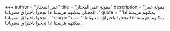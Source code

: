+++
author = "عمر المختار"
title = "مقولة عمر المختار"
description = "مقولة عمر المختار: يمكنهم هزيمتنا اذا نجحوا باختراق معنوياتنا ."
quote = '''يمكنهم هزيمتنا اذا نجحوا باختراق معنوياتنا .''' 
slug = "يمكنهم-هزيمتنا-اذا-نجحوا-باختراق-معنوياتنا-"
+++
يمكنهم هزيمتنا اذا نجحوا باختراق معنوياتنا .
